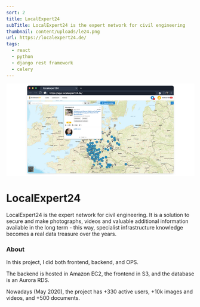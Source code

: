 ```yaml
---
sort: 2
title: LocalExpert24
subTitle: LocalExpert24 is the expert network for civil engineering
thumbnail: content/uploads/le24.png
url: https://localexpert24.de/
tags:
  - react
  - python
  - django rest framework
  - celery
---
```


![LocalExpert24 Banner](content/uploads/le24-banner.png)

# LocalExpert24

LocalExpert24 is the expert network for civil engineering. It is a solution to secure and make photographs, videos and valuable additional information available in the long term - this way, specialist infrastructure knowledge becomes a real data treasure over the years.

### About

In this project, I did both frontend, backend, and OPS.

The backend is hosted in Amazon EC2, the frontend in S3, and the database is an Aurora RDS.

Nowadays (May 2020), the project has +330 active users, +10k images and videos, and +500 documents.
